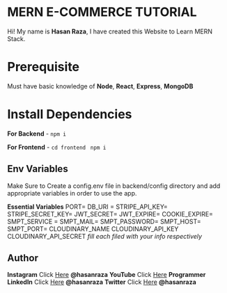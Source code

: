 # MERN E-COMMERCE TUTORIAL

Hi! My name is **Hasan Raza**, I have created this Website to Learn MERN Stack.

# Prerequisite
Must have basic knowledge of **Node**, **React**, **Express**, **MongoDB** 

# Install Dependencies

**For Backend** - `npm i`

**For Frontend** - `cd frontend` ` npm i`

## Env Variables

Make Sure to Create a config.env file in backend/config directory and add appropriate variables in order to use the app.

**Essential Variables**
PORT=
DB_URI =
STRIPE_API_KEY=
STRIPE_SECRET_KEY=
JWT_SECRET=
JWT_EXPIRE=
COOKIE_EXPIRE=
SMPT_SERVICE =
SMPT_MAIL=
SMPT_PASSWORD=
SMPT_HOST=
SMPT_PORT=
CLOUDINARY_NAME
CLOUDINARY_API_KEY
CLOUDINARY_API_SECRET
_fill each filed with your info respectively_

## Author

**Instagram** Click [Here](https://www.instagram.com) **@hasanraza**
**YouTube** Click [Here](https://www.youtube.com) **Programmer**
**LinkedIn** Click [Here](https://in.linkedin.com) **@hasanraza**
**Twitter** Click [Here](https://twitter.com) **@hasanraza**